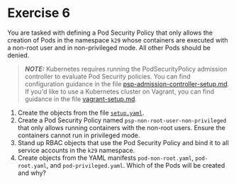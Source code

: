 # Exercise 6

You are tasked with defining a Pod Security Policy that only allows the creation of Pods in the namespace `k29` whose containers are executed with a non-root user and in non-privileged mode. All other Pods should be denied.

> **_NOTE:_** Kubernetes requires running the PodSecurityPolicy admission controller to evaluate Pod Security policies. You can find configuration guidance in the file [psp-admission-controller-setup.md](./psp-admission-controller-setup.md). If you'd like to use a Kubernetes cluster on Vagrant, you can find guidance in the file [vagrant-setup.md](../common/vagrant-setup.md).

1. Create the objects from the file [`setup.yaml`](./setup.yaml).
2. Create a Pod Security Policy named `psp-non-root-user-non-privileged` that only allows running containers with the non-root users. Ensure the containers cannot run in privileged mode.
3. Stand up RBAC objects that use the Pod Security Policy and bind it to all service accounts in the `k29` namespace.
4. Create objects from the YAML manifests `pod-non-root.yaml`, `pod-root.yaml`, and `pod-privileged.yaml`. Which of the Pods will be created and why?